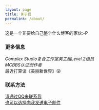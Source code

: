 ```yaml
---
layout: page
title: 关于我
permalink: /about/
---
```


这是一个非要给自己整个什么博客的家伙:-P

### 更多信息

*Complex Studio复合工作室美工组Level.2组员*  
*MCBBS认证创作者*  
最近打算读《美丽新世界》😜

### 联系方法

[请通过QQ来联系我](https://qm.qq.com/cgi-bin/qm/qr?k=_-Q7mXHU25Eg222BfBzf6TB9uFWvtaq5&noverify=0)  
[也可以选择向我发送电子邮件](mailto:eeearl@qq.com)
